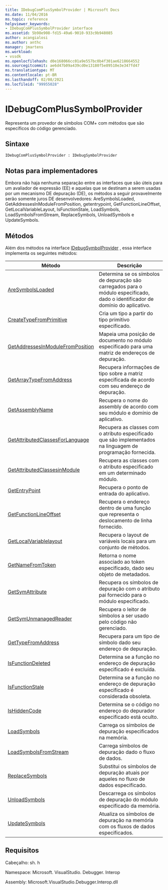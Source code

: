 ```yaml
---
title: IDebugComPlusSymbolProvider | Microsoft Docs
ms.date: 11/04/2016
ms.topic: reference
helpviewer_keywords:
- IDebugComPlusSymbolProvider interface
ms.assetid: 5b98e908-fd15-49a6-9010-933c9b948085
author: acangialosi
ms.author: anthc
manager: jmartens
ms.workload:
- vssdk
ms.openlocfilehash: d0e168066cc01a9e557bc0b4f301ae6218664552
ms.sourcegitcommit: ae6d47b09a439cd0e13180f5e89510e3e347fd47
ms.translationtype: MT
ms.contentlocale: pt-BR
ms.lasthandoff: 02/08/2021
ms.locfileid: "99955028"
---
```

# <a name="idebugcomplussymbolprovider"></a>IDebugComPlusSymbolProvider
Representa um provedor de símbolos COM+ com métodos que são específicos do código gerenciado.

## <a name="syntax"></a>Sintaxe

```
IDebugComPlusSymbolProvider : IDebugSymbolProvider
```

## <a name="notes-for-implementers"></a>Notas para implementadores
 Embora não haja nenhuma separação entre as interfaces que são úteis para um avaliador de expressão (EE) e aquelas que se destinam a serem usadas por um mecanismo DE depuração (DE), os métodos a seguir provavelmente serão somente juros DE desenvolvedores: AreSymbolsLoaded, GetAddressesInModuleFromPosition, getentrypoint, GetFunctionLineOffset, GetLocalVariableLayout, IsFunctionStale, LoadSymbols, LoadSymbolsFromStream, ReplaceSymbols, UnloadSymbols e UpdateSymbols.

## <a name="methods"></a>Métodos
 Além dos métodos na interface [IDebugSymbolProvider](../../../extensibility/debugger/reference/idebugsymbolprovider.md) , essa interface implementa os seguintes métodos:

|Método|Descrição|
|------------|-----------------|
|[AreSymbolsLoaded](../../../extensibility/debugger/reference/idebugcomplussymbolprovider-aresymbolsloaded.md)|Determina se os símbolos de depuração são carregados para o módulo especificado, dado o identificador de domínio do aplicativo.|
|[CreateTypeFromPrimitive](../../../extensibility/debugger/reference/idebugcomplussymbolprovider-createtypefromprimitive.md)|Cria um tipo a partir do tipo primitivo especificado.|
|[GetAddressesInModuleFromPosition](../../../extensibility/debugger/reference/idebugcomplussymbolprovider-getaddressesinmodulefromposition.md)|Mapeia uma posição de documento no módulo especificado para uma matriz de endereços de depuração.|
|[GetArrayTypeFromAddress](../../../extensibility/debugger/reference/idebugcomplussymbolprovider-getarraytypefromaddress.md)|Recupera informações de tipo sobre a matriz especificada de acordo com seu endereço de depuração.|
|[GetAssemblyName](../../../extensibility/debugger/reference/idebugcomplussymbolprovider-getassemblyname.md)|Recupera o nome do assembly de acordo com seu módulo e domínio de aplicativo.|
|[GetAttributedClassesForLanguage](../../../extensibility/debugger/reference/idebugcomplussymbolprovider-getattributedclassesforlanguage.md)|Recupera as classes com o atributo especificado que são implementados na linguagem de programação fornecida.|
|[GetAttributedClassesinModule](../../../extensibility/debugger/reference/idebugcomplussymbolprovider-getattributedclassesinmodule.md)|Recupera as classes com o atributo especificado em um determinado módulo.|
|[GetEntryPoint](../../../extensibility/debugger/reference/idebugcomplussymbolprovider-getentrypoint.md)|Recupera o ponto de entrada do aplicativo.|
|[GetFunctionLineOffset](../../../extensibility/debugger/reference/idebugcomplussymbolprovider-getfunctionlineoffset.md)|Recupera o endereço dentro de uma função que representa o deslocamento de linha fornecido.|
|[GetLocalVariablelayout](../../../extensibility/debugger/reference/idebugcomplussymbolprovider-getlocalvariablelayout.md)|Recupera o layout de variáveis locais para um conjunto de métodos.|
|[GetNameFromToken](../../../extensibility/debugger/reference/idebugcomplussymbolprovider-getnamefromtoken.md)|Retorna o nome associado ao token especificado, dado seu objeto de metadados.|
|[GetSymAttribute](../../../extensibility/debugger/reference/idebugcomplussymbolprovider-getsymattribute.md)|Recupera os símbolos de depuração com o atributo pai fornecido para o módulo especificado.|
|[GetSymUnmanagedReader](../../../extensibility/debugger/reference/idebugcomplussymbolprovider-getsymunmanagedreader.md)|Recupera o leitor de símbolos a ser usado pelo código não gerenciado.|
|[GetTypeFromAddress](../../../extensibility/debugger/reference/idebugcomplussymbolprovider-gettypefromaddress.md)|Recupera para um tipo de símbolo dado seu endereço de depuração.|
|[IsFunctionDeleted](../../../extensibility/debugger/reference/idebugcomplussymbolprovider-isfunctiondeleted.md)|Determina se a função no endereço de depuração especificado é excluída.|
|[IsFunctionStale](../../../extensibility/debugger/reference/idebugcomplussymbolprovider-isfunctionstale.md)|Determina se a função no endereço de depuração especificado é considerada obsoleta.|
|[IsHiddenCode](../../../extensibility/debugger/reference/idebugcomplussymbolprovider-ishiddencode.md)|Determina se o código no endereço do depurador especificado está oculto.|
|[LoadSymbols](../../../extensibility/debugger/reference/idebugcomplussymbolprovider-loadsymbols.md)|Carrega os símbolos de depuração especificados na memória.|
|[LoadSymbolsFromStream](../../../extensibility/debugger/reference/idebugcomplussymbolprovider-loadsymbolsfromstream.md)|Carrega símbolos de depuração dado o fluxo de dados.|
|[ReplaceSymbols](../../../extensibility/debugger/reference/idebugcomplussymbolprovider-replacesymbols.md)|Substitui os símbolos de depuração atuais por aqueles no fluxo de dados especificado.|
|[UnloadSymbols](../../../extensibility/debugger/reference/idebugcomplussymbolprovider-unloadsymbols.md)|Descarrega os símbolos de depuração do módulo especificado da memória.|
|[UpdateSymbols](../../../extensibility/debugger/reference/idebugcomplussymbolprovider-updatesymbols.md)|Atualiza os símbolos de depuração na memória com os fluxos de dados especificados.|

## <a name="requirements"></a>Requisitos
 Cabeçalho: sh. h

 Namespace: Microsoft. VisualStudio. Debugger. Interop

 Assembly: Microsoft.VisualStudio.Debugger.Interop.dll
